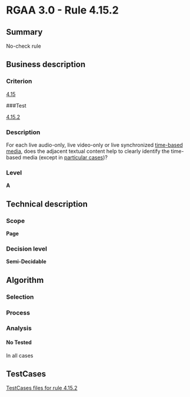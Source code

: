 # RGAA 3.0 -  Rule 4.15.2

## Summary

No-check rule

## Business description

### Criterion

[4.15](http://asqatasun.github.io/RGAA--3.0--EN/RGAA3.0_Criteria_English_version_v1.html#crit-4-15)

###Test

[4.15.2](http://asqatasun.github.io/RGAA--3.0--EN/RGAA3.0_Criteria_English_version_v1.html#test-4-15-2)

### Description
For each live audio-only, live video-only or
    live synchronized <a href="http://asqatasun.github.io/RGAA--3.0--EN/RGAA3.0_Glossary_English_version_v1.html#mMediaTemp">time-based
  media</a>, does the adjacent textual content help
    to clearly identify the time-based media (except
    in <a title="Particular cases for criterion 4.15" href="http://asqatasun.github.io/RGAA--3.0--EN/RGAA3.0_Particular_cases_English_version_v1.html#cpCrit4-15">particular cases</a>)? 


### Level

**A**

## Technical description

### Scope

**Page**

### Decision level

**Semi-Decidable**

## Algorithm

### Selection

### Process

### Analysis

#### No Tested 

In all cases



##  TestCases 

[TestCases files for rule 4.15.2](https://github.com/Asqatasun/Asqatasun/tree/master/rules/rules-rgaa3.0/src/test/resources/testcases/rgaa30/Rgaa30Rule041502/) 


